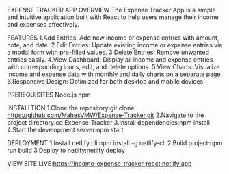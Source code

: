 EXPENSE TRACKER APP
OVERVIEW
The Expense Tracker App is a simple and intuitive application built with React to help users manage their income and expenses effectively.

FEATURES
1.Add Entries: Add new income or expense entries with amount, note, and date.
2.Edit Entries: Update existing income or expense entries via a modal form with pre-filled values.
3.Delete Entries: Remove unwanted entries easily.
4.View Dashboard: Display all income and expense entries with corresponding icons, edit, and delete options.
5.View Charts: Visualize income and expense data with monthly and daily charts on a separate page.
6.Responsive Design: Optimized for both desktop and mobile devices.

PREREQUISITES
Node.js
npm

INSTALLTION
1.Clone the repository:git clone https://github.com/MahesVMW/Expense-Tracker.git
2.Navigate to the project directory:cd Expense-Tracker
3.Install dependencies:npm install
4.Start the development server:npm start

DEPLOYMENT
1.Install netlify cli:npm install -g netlify-cli
2.Build project:npm run build
3.Deploy to netlify:netlify deploy

VIEW SITE LIVE:https://income-expense-tracker-react.netlify.app
